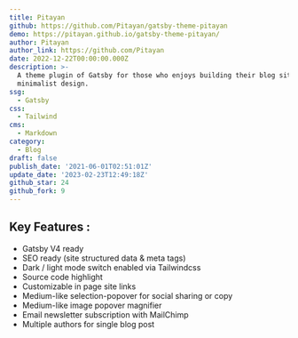 ```yaml
---
title: Pitayan
github: https://github.com/Pitayan/gatsby-theme-pitayan
demo: https://pitayan.github.io/gatsby-theme-pitayan/
author: Pitayan
author_link: https://github.com/Pitayan
date: 2022-12-22T00:00:00.000Z
description: >-
  A theme plugin of Gatsby for those who enjoys building their blog site with
  minimalist design.
ssg:
  - Gatsby
css:
  - Tailwind
cms:
  - Markdown
category:
  - Blog
draft: false
publish_date: '2021-06-01T02:51:01Z'
update_date: '2023-02-23T12:49:18Z'
github_star: 24
github_fork: 9
---
```


## Key Features :

- Gatsby V4 ready
- SEO ready (site structured data & meta tags)
- Dark / light mode switch enabled via Tailwindcss
- Source code highlight
- Customizable in page site links
- Medium-like selection-popover for social sharing or copy
- Medium-like image popover magnifier
- Email newsletter subscription with MailChimp
- Multiple authors for single blog post
